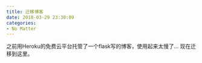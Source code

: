 ```yaml
---
title: 迁移博客
date: 2018-03-29 23:30:09
categories:
- No Matter
---
```


之前用Heroku的免费云平台托管了一个flask写的博客，使用起来太慢了... 现在迁移到这里。